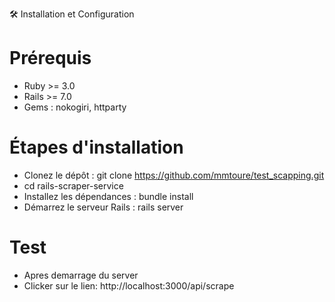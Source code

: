 🛠️ Installation et Configuration

#  Prérequis
* Ruby >= 3.0
* Rails >= 7.0
* Gems : nokogiri, httparty

# Étapes d'installation
* Clonez le dépôt : git clone https://github.com/mmtoure/test_scapping.git 
* cd rails-scraper-service
* Installez les dépendances : bundle install
* Démarrez le serveur Rails : rails server

# Test
* Apres demarrage du server
* Clicker sur le lien: http://localhost:3000/api/scrape
